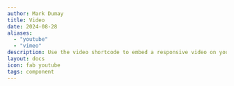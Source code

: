 ```yaml
---
author: Mark Dumay
title: Video
date: 2024-08-28
aliases:
  - "youtube"
  - "vimeo"
description: Use the video shortcode to embed a responsive video on your site.
layout: docs
icon: fab youtube
tags: component
---
```



